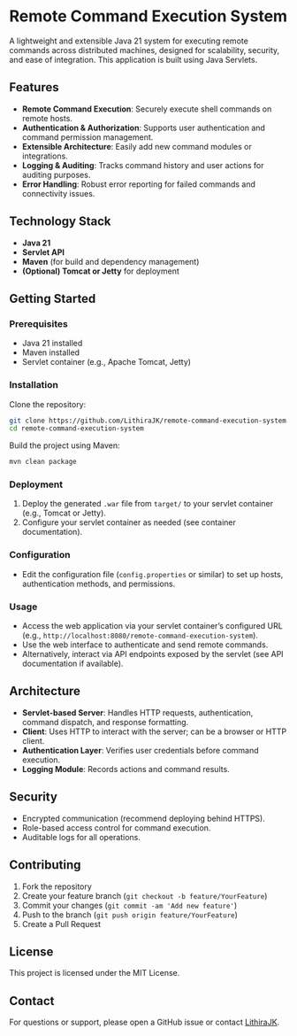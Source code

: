 # Remote Command Execution System

A lightweight and extensible Java 21 system for executing remote commands across distributed machines, designed for scalability, security, and ease of integration. This application is built using Java Servlets.

## Features

- **Remote Command Execution**: Securely execute shell commands on remote hosts.
- **Authentication & Authorization**: Supports user authentication and command permission management.
- **Extensible Architecture**: Easily add new command modules or integrations.
- **Logging & Auditing**: Tracks command history and user actions for auditing purposes.
- **Error Handling**: Robust error reporting for failed commands and connectivity issues.

## Technology Stack

- **Java 21**
- **Servlet API**
- **Maven** (for build and dependency management)
- **(Optional) Tomcat or Jetty** for deployment

## Getting Started

### Prerequisites

- Java 21 installed
- Maven installed
- Servlet container (e.g., Apache Tomcat, Jetty)

### Installation

Clone the repository:
```bash
git clone https://github.com/LithiraJK/remote-command-execution-system.git
cd remote-command-execution-system
```

Build the project using Maven:
```bash
mvn clean package
```

### Deployment

1. Deploy the generated `.war` file from `target/` to your servlet container (e.g., Tomcat or Jetty).
2. Configure your servlet container as needed (see container documentation).

### Configuration

- Edit the configuration file (`config.properties` or similar) to set up hosts, authentication methods, and permissions.

### Usage

- Access the web application via your servlet container’s configured URL (e.g., `http://localhost:8080/remote-command-execution-system`).
- Use the web interface to authenticate and send remote commands.
- Alternatively, interact via API endpoints exposed by the servlet (see API documentation if available).

## Architecture

- **Servlet-based Server**: Handles HTTP requests, authentication, command dispatch, and response formatting.
- **Client**: Uses HTTP to interact with the server; can be a browser or HTTP client.
- **Authentication Layer**: Verifies user credentials before command execution.
- **Logging Module**: Records actions and command results.

## Security

- Encrypted communication (recommend deploying behind HTTPS).
- Role-based access control for command execution.
- Auditable logs for all operations.

## Contributing

1. Fork the repository
2. Create your feature branch (`git checkout -b feature/YourFeature`)
3. Commit your changes (`git commit -am 'Add new feature'`)
4. Push to the branch (`git push origin feature/YourFeature`)
5. Create a Pull Request

## License

This project is licensed under the MIT License.

## Contact

For questions or support, please open a GitHub issue or contact [LithiraJK](https://github.com/LithiraJK).
